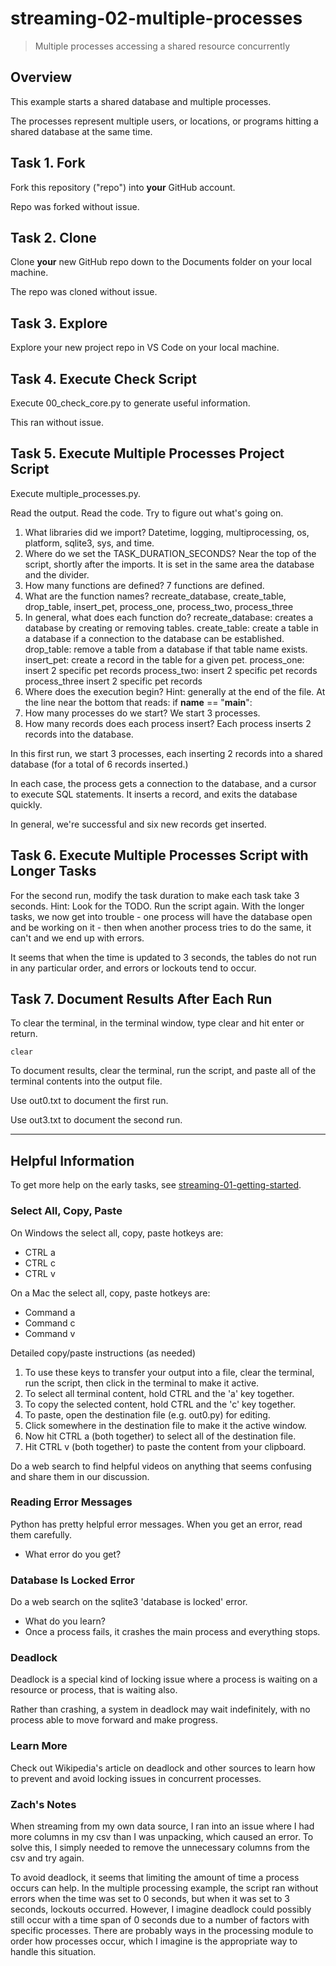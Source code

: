 # streaming-02-multiple-processes

> Multiple processes accessing a shared resource concurrently

## Overview

This example starts a shared database and multiple processes.

The processes represent multiple users, or locations, or programs 
hitting a shared database at the same time. 


## Task 1. Fork 

Fork this repository ("repo") into **your** GitHub account. 

Repo was forked without issue.

## Task 2. Clone

Clone **your** new GitHub repo down to the Documents folder on your local machine.

The repo was cloned without issue.

## Task 3. Explore

Explore your new project repo in VS Code on your local machine.

## Task 4. Execute Check Script

Execute 00_check_core.py to generate useful information.

This ran without issue.

## Task 5. Execute Multiple Processes Project Script

Execute multiple_processes.py.

Read the output. Read the code. 
Try to figure out what's going on. 

1. What libraries did we import?
    Datetime, logging, multiprocessing, os, platform, sqlite3, sys, and time.
1. Where do we set the TASK_DURATION_SECONDS?
    Near the top of the script, shortly after the imports. It is set in the same area the database and the divider.
1. How many functions are defined?
    7 functions are defined.
1. What are the function names? 
    recreate_database, create_table, drop_table, insert_pet, process_one, process_two, process_three
1. In general, what does each function do? 
    recreate_database: creates a database by creating or removing tables.
    create_table: create a table in a database if a connection to the database can be established.
    drop_table: remove a table from a database if that table name exists.
    insert_pet: create a record in the table for a given pet.
    process_one: insert 2 specific pet records
    process_two: insert 2 specific pet records
    process_three insert 2 specific pet records
1. Where does the execution begin? Hint: generally at the end of the file.
    At the line near the bottom that reads: if __name__ == "__main__":
1. How many processes do we start?
    We start 3 processes.
1. How many records does each process insert?
    Each process inserts 2 records into the database.

In this first run, we start 3 processes, 
each inserting 2 records into a shared database 
(for a total of 6 records inserted.)

In each case, the process gets a connection to the database, 
and a cursor to execute SQL statements.
It inserts a record, and exits the database quickly.

In general, we're successful and six new records get inserted. 

## Task 6. Execute Multiple Processes Script with Longer Tasks

For the second run, modify the task duration to make each task take 3 seconds. 
Hint: Look for the TODO.
Run the script again. 
With the longer tasks, we now get into trouble - 
one process will have the database open and be working on it - 
then when another process tries to do the same, it can't and 
we end up with errors. 

It seems that when the time is updated to 3 seconds, the tables do not run in any particular order, and errors or lockouts tend to occur.

## Task 7. Document Results After Each Run

To clear the terminal, in the terminal window, type clear and hit enter or return. 

`clear`

To document results, clear the terminal, run the script, and paste all of the terminal contents into the output file.

Use out0.txt to document the first run. 

Use out3.txt to document the second run.


-----

## Helpful Information

To get more help on the early tasks, see [streaming-01-getting-started](https://github.com/denisecase/streaming-01-getting-started).

### Select All, Copy, Paste

On Windows the select all, copy, paste hotkeys are:

- CTRL a 
- CTRL c 
- CTRL v 

On a Mac the select all, copy, paste hotkeys are:

- Command a
- Command c
- Command v

Detailed copy/paste instructions (as needed)

1. To use these keys to transfer your output into a file, 
clear the terminal, run the script, then click in the terminal to make it active.
1. To select all terminal content, hold CTRL and the 'a' key together. 
1. To copy the selected content, hold CTRL and the 'c' key together. 
1. To paste, open the destination file (e.g. out0.py) for editing.
1. Click somewhere in the destination file to make it the active window.
1. Now hit CTRL a (both together) to select all of the destination file.
1. Hit CTRL v (both together) to paste the content from your clipboard.

Do a web search to find helpful videos on anything that seems confusing
and share them in our discussion.

### Reading Error Messages

Python has pretty helpful error messages. 
When you get an error, read them carefully. 

- What error do you get?

### Database Is Locked Error

Do a web search on the sqlite3 'database is locked' error.

- What do you learn?
- Once a process fails, it crashes the main process and everything stops. 

### Deadlock

Deadlock is a special kind of locking issue where a process 
is waiting on a resource or process, that is waiting also. 

Rather than crashing, a system in deadlock may wait indefinitely, 
with no process able to move forward and make progress.

### Learn More

Check out Wikipedia's article on deadlock and other sources to learn how to prevent and avoid locking issues in concurrent processes. 


### Zach's Notes

When streaming from my own data source, I ran into an issue where I had more columns in my csv than I was unpacking, which caused an error. To solve this, I simply needed to remove the unnecessary columns from the csv and try again. 

To avoid deadlock, it seems that limiting the amount of time a process occurs can help. In the multiple processing example, the script ran without errors when the time was set to 0 seconds, but when it was set to 3 seconds, lockouts occurred. However, I imagine deadlock could possibly still occur with a time span of 0 seconds due to a number of factors with specific processes. There are probably ways in the processing module to order how processes occur, which I imagine is the appropriate way to handle this situation.
